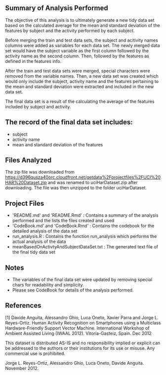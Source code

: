Summary of Analysis Performed
-----------------------------

The objective of this analysis is to ultimately generate a new tidy data
set based on the calculated average for the mean and standard deviation
of the features by subject and the activity performed by each subject.

Before merging the train and test data sets, the subject and acitivity
names columns were added as variables for each data set. The newly
merged data set would have the subject variable as the first column
followed by the activity name as the second column. Then, followed by
the features as defined in the features info.

After the train and test data sets were merged, special characters were
removed from the variable names. Then, a new data set was created which
would only include the subject, activity name and the features
pertaining to the mean and standard deviation were extracted and
included in the new data set.

The final data set is a result of the calculating the average of the
features included by subject and activity.

The record of the final data set includes:
------------------------------------------

-   subject
-   activity name
-   mean and standard deviation of the features

Files Analyzed
--------------

The zip file was downloaded from
<https://d396qusza40orc.cloudfront.net/getdata%2Fprojectfiles%2FUCI%20HAR%20Dataset.zip>
and was renamed to uciHarDataset.zip after downloading. The file was
then unzipped to the folder uciHarDataset.

Project Files
-------------

-   'README.md' and 'README.Rmd' : Contains a summary of the analysis
    performed and the lists the files created and used
-   'CodeBook.md' and 'CodeBook.Rmd' : Contains the codebook for the
    detailed analysis of the data set
-   run\_analysis.R : Contains the function run\_analysis which performs
    the actual analysis of the data
-   meanBasedOnActivtyAndSubjectDataSet.txt : The generated text file of
    the final tidy data set

Notes
-----

-   The variables of the final data set were updated by removing special
    chars for readability and simplicity.
-   Please see CodeBook for details of the analysis performed.

References
----------

\[1\] Davide Anguita, Alessandro Ghio, Luca Oneto, Xavier Parra and
Jorge L. Reyes-Ortiz. Human Activity Recognition on Smartphones using a
Multiclass Hardware-Friendly Support Vector Machine. International
Workshop of Ambient Assisted Living (IWAAL 2012). Vitoria-Gasteiz,
Spain. Dec 2012

This dataset is distributed AS-IS and no responsibility implied or
explicit can be addressed to the authors or their institutions for its
use or misuse. Any commercial use is prohibited.

Jorge L. Reyes-Ortiz, Alessandro Ghio, Luca Oneto, Davide Anguita.
November 2012.
